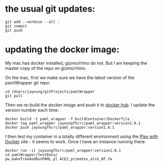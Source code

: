 # the usual git updates:
```
git add --verbose --all .
git commit
git push
```

# updating the docker image:

My mac has docker installed, gizmo/rhino do not. But I am keeping the master copy of the repo on gizmo/rhino.

On the mac, first we make sure we have the latest version of the pamlWrapper git repo:

```
cd /Users/jayoung/gitProjects/pamlWrapper
git pull
```

Then we re-build the docker image and push it to [docker hub](https://hub.docker.com/repository/docker/jayoungfhcrc/paml_wrapper).  I update the version number each time:
```
docker build -t paml_wrapper -f buildContainer/Dockerfile .
docker tag paml_wrapper jayoungfhcrc/paml_wrapper:version1.0.1
docker push jayoungfhcrc/paml_wrapper:version1.0.1
```

I then test my container in a totally different environment using the [Play with Docker](https://labs.play-with-docker.com) site - it seems to work. Once I have an instance running there:
```
docker run -it jayoungfhcrc/paml_wrapper:version1.0.1
cd pamlWrapper/testData/
pw_makeTreeAndRunPAML.pl ACE2_primates_aln1_NT.fa
```
